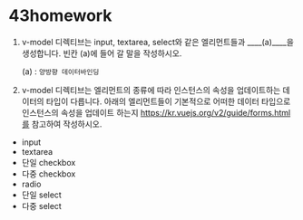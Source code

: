 # 43homework

1. v-model 디렉티브는 input, textarea, select와 같은 엘리먼트들과 ____(a)____을 생성합니다. 빈칸 (a)에 들어 갈 말을 작성하시오.

   (a) : `양방향 데이터바인딩`

   

2. v-model 디렉티브는 엘리먼트의 종류에 따라 인스턴스의 속성을 업데이트하는 데이터의 타입이 다릅니다. 아래의 엘리먼트들이 기본적으로 어떠한 데이터 타입으로 인스턴스의 속성을 업데이트 하는지 https://kr.vuejs.org/v2/guide/forms.html를 참고하여 작성하시오.

- input 
- textarea 
- 단일 checkbox
- 다중 checkbox
- radio
- 단일 select
- 다중 select
